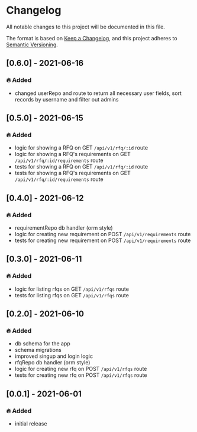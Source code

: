 # Changelog

All notable changes to this project will be documented in this file.

The format is based on [Keep a Changelog](https://keepachangelog.com/en/1.0.0/),
and this project adheres to [Semantic Versioning](https://semver.org/spec/v2.0.0.html).

## [0.6.0] - 2021-06-16

### 🔥 Added

- changed userRepo and route to return all necessary user fields, sort records by username and filter out admins

## [0.5.0] - 2021-06-15

### 🔥 Added

- logic for showing a RFQ on GET `/api/v1/rfq/:id` route
- logic for showing a RFQ's requirements on GET `/api/v1/rfq/:id/requirements` route
- tests for showing a RFQ on GET `/api/v1/rfq/:id` route
- tests for showing a RFQ's requirements on GET `/api/v1/rfq/:id/requirements` route

## [0.4.0] - 2021-06-12

### 🔥 Added

- requirementRepo db handler (orm style)
- logic for creating new requirement on POST `/api/v1/requirements` route
- tests for creating new requirement on POST `/api/v1/requirements` route

## [0.3.0] - 2021-06-11

### 🔥 Added

- logic for listing rfqs on GET `/api/v1/rfqs` route
- tests for listing rfqs on GET `/api/v1/rfqs` route

## [0.2.0] - 2021-06-10

### 🔥 Added

- db schema for the app
- schema migrations
- improved singup and login logic
- rfqRepo db handler (orm style)
- logic for creating new rfq on POST `/api/v1/rfqs` route
- tests for creating new rfq on POST `/api/v1/rfqs` route

## [0.0.1] - 2021-06-01

### 🔥 Added

- initial release
